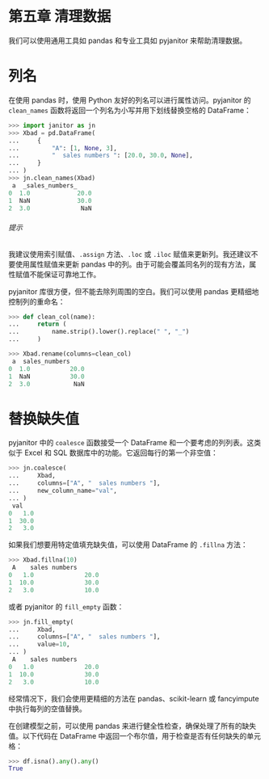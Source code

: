 # 第五章 清理数据

我们可以使用通用工具如 pandas 和专业工具如 pyjanitor 来帮助清理数据。

# 列名

在使用 pandas 时，使用 Python 友好的列名可以进行属性访问。pyjanitor 的 `clean_names` 函数将返回一个列名为小写并用下划线替换空格的 DataFrame：

```py
>>> import janitor as jn
>>> Xbad = pd.DataFrame(
...     {
...         "A": [1, None, 3],
...         "  sales numbers ": [20.0, 30.0, None],
...     }
... )
>>> jn.clean_names(Xbad)
 a  _sales_numbers_
0  1.0             20.0
1  NaN             30.0
2  3.0              NaN
```

###### 提示

我建议使用索引赋值、`.assign` 方法、`.loc` 或 `.iloc` 赋值来更新列。我还建议不要使用属性赋值来更新 pandas 中的列。由于可能会覆盖同名列的现有方法，属性赋值不能保证可靠地工作。

pyjanitor 库很方便，但不能去除列周围的空白。我们可以使用 pandas 更精细地控制列的重命名：

```py
>>> def clean_col(name):
...     return (
...         name.strip().lower().replace(" ", "_")
...     )

>>> Xbad.rename(columns=clean_col)
 a  sales_numbers
0  1.0           20.0
1  NaN           30.0
2  3.0            NaN
```

# 替换缺失值

pyjanitor 中的 `coalesce` 函数接受一个 DataFrame 和一个要考虑的列列表。这类似于 Excel 和 SQL 数据库中的功能。它返回每行的第一个非空值：

```py
>>> jn.coalesce(
...     Xbad,
...     columns=["A", "  sales numbers "],
...     new_column_name="val",
... )
 val
0   1.0
1  30.0
2   3.0
```

如果我们想要用特定值填充缺失值，可以使用 DataFrame 的 `.fillna` 方法：

```py
>>> Xbad.fillna(10)
 A    sales numbers
0   1.0              20.0
1  10.0              30.0
2   3.0              10.0
```

或者 pyjanitor 的 `fill_empty` 函数：

```py
>>> jn.fill_empty(
...     Xbad,
...     columns=["A", "  sales numbers "],
...     value=10,
... )
 A    sales numbers
0   1.0              20.0
1  10.0              30.0
2   3.0              10.0
```

经常情况下，我们会使用更精细的方法在 pandas、scikit-learn 或 fancyimpute 中执行每列的空值替换。

在创建模型之前，可以使用 pandas 来进行健全性检查，确保处理了所有的缺失值。以下代码在 DataFrame 中返回一个布尔值，用于检查是否有任何缺失的单元格：

```py
>>> df.isna().any().any()
True
```
